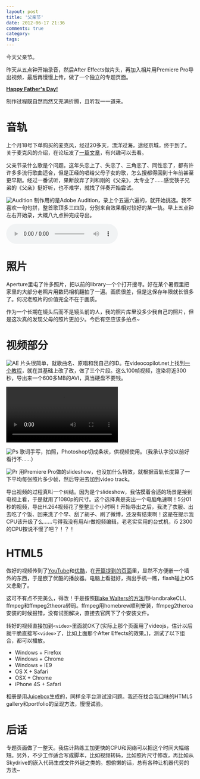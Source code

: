 ```yaml
---
layout: post
title: '父亲节'
date: 2012-06-17 21:36
comments: true
category: 
tags:
---
```

    
今天父亲节。

昨天从五点钟开始录音，然后After Effects做片头，再加入相片用Premiere Pro导出视频，最后再慢慢上传，做了一个独立的专题页面。

[**<i class="icon-facetime-video"></i> <i class="icon-film"></i> Happy Father's Day!**](/fathersday2012/)

制作过程既自然而然又充满折腾，且听我一一道来。

# 音轨

上个月18号下单购买的麦克风，经过20多天，漂洋过海，途经京城，终于到了。关于麦克风的介绍，在论坛发了[一篇文章](http://www.chiphell.com/thread-496952-1-1.html)，有兴趣可以去看。

父亲节录什么歌是个问题。这年头恋上了、失恋了、三角恋了、同性恋了，都有许许多多流行歌曲适合，但是正经的唱给父母子女的歌，怎么搜都得回到十年前甚至更早期。经过一番试听，果断放弃了刘和刚的《父亲》，太专业了……感觉筷子兄弟的《父亲》挺好听，也不难学，就找了伴奏开始尝试。

![Audition](http://qingpei.me/images/in_post/adobe/Audition_CS6_mnemonic_RGB_50px.png)
制作用的是Adobe Audition，录上个五遍六遍的，就开始挑选。我不喜欢一句句拼，整首歌顶多三四段，分别来自效果相对较好的某一轨。早上五点钟左右开始录，大概八九点钟完成导出。

<audio src="http://files.qingpei.me/a/father_edwardtoday.mp3" controls>
Your browser does not support the audio element.
</audio>

# 照片

Aperture里屯了许多照片，把以前的library一个个打开搜寻。好在某个暑假里把家里的大部分老照片用数码相机翻拍了一遍。画质很差，但是这保存年限就长很多了。何况老照片的价值完全不在于画质。

作为一个长期在镜头后而不是镜头前的人，我的照片库里没多少我自己的照片，但是这次真的发现父母的照片更加少。今后有空应该多拍点~

# 视频部分

![AE](http://qingpei.me/images/in_post/adobe/After_Effects_CS6_mnemonic_RGB_50px.png)
片头很简单，就歌曲名、原唱和我自己的ID。在videocopilot.net上找到[一个教程](http://www.videocopilot.net/tutorials/procedural_crumble/)，就在其基础上改了改，做了三个片段。这么100帧视频，渲染将近300秒，导出来一个600多MB的AVI，真当硬盘不要钱。

<video autoplay loop tabindex="0" margin="0 auto">
  <source type="video/mp4" src="http://files.qingpei.me/v/ae.mp4">
  <source type="video/ogg" src="http://files.qingpei.me/v/ae.ogv">
  <source type="video/webm" src="http://files.qingpei.me/v/ae.webm">
</video>

![Ps](http://qingpei.me/images/in_post/adobe/Photoshop_CS6_mnemonic_RGB_50px.png)
歌词手写，拍照，Photoshop切成条状，供视频使用。（我承认字没以前好看行不……）

![Pr](http://qingpei.me/images/in_post/adobe/Premiere_Pro_CS6_mnemonic_RGB_50px.png)
用Premiere Pro做的slideshow，也没加什么特效，就根据音轨长度算了一下平均每张照片多少帧，然后导进去加到video track。

导出视频的过程真叫一个纠结。因为是个slideshow，我估摸着合适的场景是接到电视上看，于是就用了1080p的尺寸。这个选择真是突出一个电脑龟速啊！5分01秒的视频，导出H.264视频花了整整三个小时啊！开始导出之后，我洗了衣服、出去吃了个饭、回来洗了个早、刮了胡子、刷了微博，还没有结束啊！这是在提示我CPU该升级了么……亏得我没有用Air做视频编辑，老老实实用的台式机，i5 2300的CPU按说不慢了吧？！？！

# HTML5

做好的视频传到了[YouTube](http://www.youtube.com/watch?v=goUJjXHFO4o)和[优酷](http://v.youku.com/v_show/id_XNDE0NjIxMDg0.html)，在[开篇提到的页面](http://qingpei.me/fathersday2012/)里，显然不方便嵌一个墙外的东西，于是嵌了优酷的播放器。电脑上看挺好，掏出手机一瞧，flash碰上iOS又悲剧了。

这可不有点不完美么，得改！于是按照[Blake Walters的方法](http://viget.com/extend/quickly-converting-to-html5-video)用HandbrakeCLI、ffmpeg和ffmpeg2theora转码。ffmpeg用homebrew顺利安装，ffmpeg2theroa安装的时候报错，没有试图解决，直接去官网下了个安装文件。

转好的视频直接加到`<video>`里面就OK了(实际上那个页面用了videojs，估计以后就干脆直接写`<video>`了，比如上面那个After Effects的效果。)，测试了以下组合，都可以播放。

* Windows + Firefox
* Windows + Chrome
* Windows + IE9
* OS X + Safari
* OSX + Chrome
* iPhone 4S + Safari

相册是用[Juicebox](http://www.juicebox.net/)生成的，同样全平台测试没问题。我还在找合我口味的HTML5 gallery和portfolio的呈现方法，慢慢试验。

# 后话

专题页面做了一整天。我估计熟练工加更快的CPU和网络可以把这个时间大幅缩短。另外，不少工作适合写成脚本，比如视频转码，比如照片尺寸修改，再比如从Skydrive的嵌入代码生成文件外链之类的。想偷懒的话，总有各种让机器代劳的方法~
